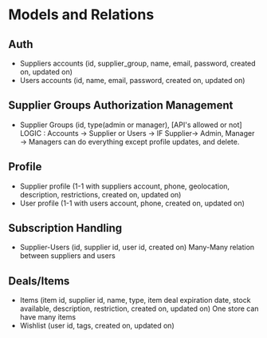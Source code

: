 # Models and Relations

## Auth
- Suppliers accounts (id, supplier_group, name, email, password, created on, updated on)
- Users accounts (id, name, email, password, created on, updated on)

## Supplier Groups Authorization Management
- Supplier Groups (id, type(admin or manager), [API's allowed or not] <br/>
LOGIC : Accounts -> Supplier or Users -> IF Supplier-> Admin, Manager -> Managers can do everything except profile updates, and delete.

## Profile
- Supplier profile (1-1 with suppliers account, phone, geolocation, description, restrictions, created on, updated on)
- User profile (1-1 with users account, phone, created on, updated on)

## Subscription Handling
- Supplier-Users (id, supplier id, user id, created on) Many-Many relation between suppliers and users

## Deals/Items
- Items (item id, supplier id, name, type, item deal expiration date, stock available, description, restriction, created on, updated on) One store can have many items
- Wishlist (user id, tags, created on, updated on)

